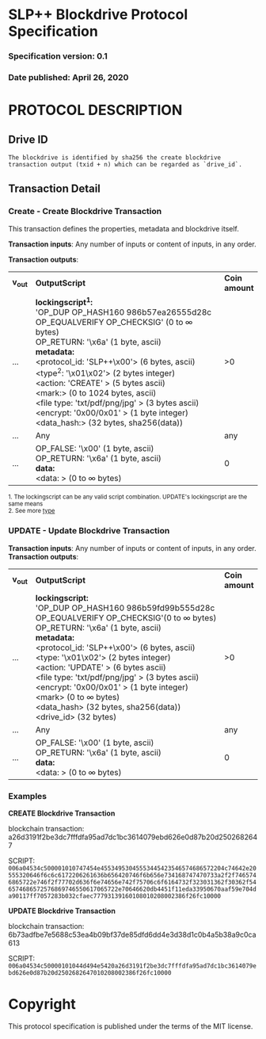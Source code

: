 # SLP++ Blockdrive Protocol Specification
### Specification version: 0.1
### Date published: April 26, 2020

# PROTOCOL DESCRIPTION

## Drive ID
```
The blockdrive is identified by sha256 the create blockdrive transaction output (txid + n) which can be regarded as `drive_id`.
```

## Transaction Detail

### Create - Create Blockdrive Transaction

This transaction defines the properties, metadata and blockdrive itself. 

**Transaction inputs**: Any number of inputs or content of inputs, in any order.

**Transaction outputs**:
<table>
<tr>
  <td><b>v<sub>out</sub></b></td>
  <td><b>OutputScript </b></td>
  <td><b>Coin<br>amount </b></td>
</tr>
  <tr>
    <td>...</td>
   <td>
   <b>lockingscript<sup>1</sup>:</b><br/>
   'OP_DUP OP_HASH160 986b57ea26555d28c OP_EQUALVERIFY OP_CHECKSIG' (0 to ∞ bytes)<br/>   
   OP_RETURN: '\x6a' (1 byte, ascii)<br/>
   <b>metadata:</b><br/>
   &lt;protocol_id: 'SLP++\x00'&gt; (6 bytes, ascii)<br/>
   &lt;type<sup>2</sup>: '\x01\x02'&gt; (2 bytes integer)<br/>
   &lt;action: 'CREATE' &gt; (5 bytes ascii)<br/>
   &lt;mark:&gt; (0  to  1024 bytes, ascii)<br/>
   &lt;file type: 'txt/pdf/png/jpg' &gt; (3 bytes ascii)<br/>
   &lt;encrypt: '0x00/0x01' &gt; (1 byte integer)<br/>
   &lt;data_hash:&gt; (32 bytes, sha256(data))<br/>
   <td>>0</td>
  </tr>
  
  <tr>
    <td>...</td>
    <td>Any</td>
    <td>any</td>
  </tr>
  
  <tr>
    <td>...</td>
    <td>
    OP_FALSE: '\x00'  (1 byte, ascii)<br>
    OP_RETURN: '\x6a' (1 byte, ascii)<br>
   <b>data:</b><br/>
    &lt;data: &gt; (0 to ∞ bytes)<br/>
    </td>
    <td>0</td>
  </tr>
 
</table>

<sup>1. The lockingscript can be any valid script combination.  UPDATE's lockingscript are the same means</sup>   
<sup>2. See more [type](../index.md)</sup>  

### UPDATE - Update Blockdrive Transaction
  
**Transaction inputs**: Any number of inputs or content of inputs, in any order.  
**Transaction outputs**:
<table>
<tr>
  <td><b>v<sub>out</sub></b></td>
  <td><b>OutputScript </b></td>
  <td><b>Coin</br>amount </b></td>
</tr>
  <tr>
  <td>...</td>
  <td>
   <b>lockingscript:</b><br/>
   'OP_DUP OP_HASH160 986b59fd99b555d28c OP_EQUALVERIFY OP_CHECKSIG'(0 to ∞ bytes)<br/>   
   OP_RETURN: '\x6a' (1 byte, ascii)<br/>
   <b>metadata:</b><br/>
&lt;protocol_id: 'SLP++\x00'&gt; (6 bytes, ascii)<BR>
&lt;type: '\x01\x02'&gt; (2 bytes integer)<br/>
&lt;action: 'UPDATE' &gt; (6 bytes ascii)<br/>
&lt;file type: 'txt/pdf/png/jpg' &gt; (3 bytes ascii)<br/>
&lt;encrypt: '0x00/0x01' &gt; (1 byte integer)<br/>
&lt;mark&gt; (0 to ∞ bytes)<BR>
&lt;data_hash&gt; (32 bytes, sha256(data))<BR>
&lt;drive_id&gt; (32 bytes)<BR>
  </td>
  <td>>0</td>
  </tr>

  <tr>
    <td>...</td>
    <td>Any</td>
    <td>any</td>
  </tr>

  <tr>
    <td>...</td>
    <td>
    OP_FALSE: '\x00'  (1 byte, ascii)<br>
    OP_RETURN: '\x6a' (1 byte, ascii)<br>
   <b>data:</b><br/>
    &lt;data: &gt; (0 to ∞ bytes)<br/>
    <td>0</td>
  </tr>

</table>


### Examples

**CREATE Blockdrive Transaction**

blockchain transaction:  a26d3191f2be3dc7fffdfa95ad7dc1bc3614079ebd626e0d87b20d2502682647

SCRIPT: ``006a04534c500001010747454e45534953045553445423546574686572204c74642e20555320646f6c6c6172206261636b656420746f6b656e734168747470733a2f2f7465746865722e746f2f77702d636f6e74656e742f75706c6f6164732f323031362f30362f546574686572576869746550617065722e70646620db4451f11eda33950670aaf59e704da90117ff7057283b032cfaec77793139160108010208002386f26fc10000``

**UPDATE Blockdrive Transaction**

blockchain transaction: 6b73adfbe7e5688c53ea4b09bf37de85dfd6dd4e3d38d1c0b4a5b38a9c0ca613

SCRIPT: ``006a04534c50000101044d494e5420a26d3191f2be3dc7fffdfa95ad7dc1bc3614079ebd626e0d87b20d2502682647010208002386f26fc10000``

# Copyright

This protocol specification is published under the terms of the MIT license.
